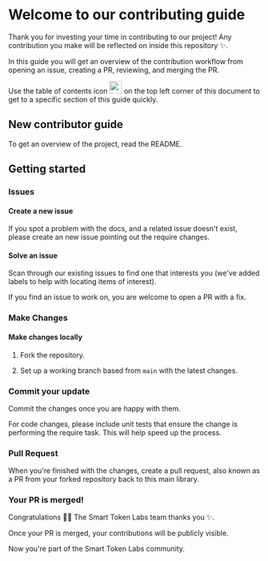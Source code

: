 # Welcome to our contributing guide <!-- omit in toc -->

Thank you for investing your time in contributing to our project! Any contribution you make will be reflected on inside this repository :sparkles:. 

In this guide you will get an overview of the contribution workflow from opening an issue, creating a PR, reviewing, and merging the PR.

Use the table of contents icon <img src="./assets/images/table-of-contents.png" width="25" height="25" /> on the top left corner of this document to get to a specific section of this guide quickly.

## New contributor guide

To get an overview of the project, read the README. 

## Getting started

### Issues

#### Create a new issue

If you spot a problem with the docs, and a related issue doesn't exist, please create an new issue pointing out the require changes.

#### Solve an issue

Scan through our existing issues to find one that interests you (we've added labels to help with locating items of interest).

If you find an issue to work on, you are welcome to open a PR with a fix.

### Make Changes

#### Make changes locally

1. Fork the repository.

2. Set up a working branch based from `main` with the latest changes.

### Commit your update

Commit the changes once you are happy with them.

For code changes, please include unit tests that ensure the change is performing the require task. This will help speed up the process.

### Pull Request

When you're finished with the changes, create a pull request, also known as a PR from your forked repository back to this main library.

### Your PR is merged!

Congratulations :tada::tada: The Smart Token Labs team thanks you :sparkles:. 

Once your PR is merged, your contributions will be publicly visible.

Now you're part of the Smart Token Labs community.


